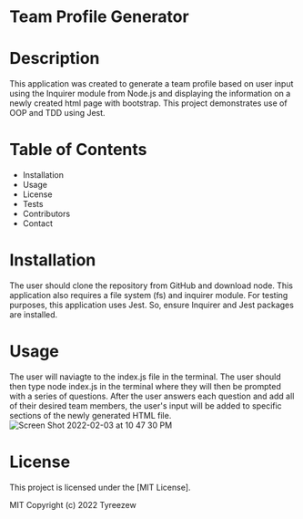 # Team Profile Generator


# Description
This application was created to generate a team profile based on user input using the Inquirer module from Node.js and displaying the information on a newly created html page with bootstrap. This project demonstrates use of OOP and TDD using Jest.

# Table of Contents
* Installation
* Usage 
* License
* Tests
* Contributors
* Contact

# Installation
The user should clone the repository from GitHub and download node. This application also requires a file system (fs) and inquirer module. For testing purposes, this application uses Jest. So, ensure Inquirer and Jest packages are installed.

# Usage
The user will naviagte to the index.js file in the terminal. The user should then type node index.js in the terminal where they will then be prompted with a series of questions. After the user answers each question and add all of their desired team members, the user's input will be added to specific sections of the newly generated HTML file. 
![Screen Shot 2022-02-03 at 10 47 30 PM](https://user-images.githubusercontent.com/43646678/152592506-333ae534-c566-4aae-bf7d-8c37217c9a8f.png)




# License 
This project is licensed under the [MIT License]. 

MIT Copyright (c) 2022 Tyreezew
